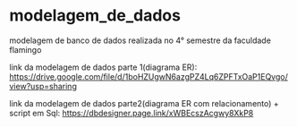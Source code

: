 # modelagem_de_dados
modelagem de banco de dados realizada no 4° semestre da faculdade flamingo


link da modelagem de dados parte 1(diagrama ER):
https://drive.google.com/file/d/1boHZUgwN6azgPZ4Lq6ZPFTxOaP1EQvgo/view?usp=sharing

link da modelagem de dados parte2(diagrama ER com relacionamento) + script em Sql:
https://dbdesigner.page.link/xWBEcszAcgwy8XkP8
